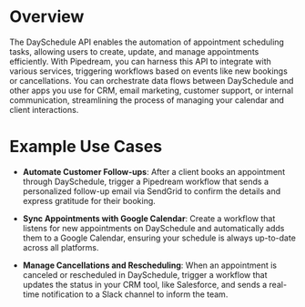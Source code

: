 # Overview

The DaySchedule API enables the automation of appointment scheduling tasks, allowing users to create, update, and manage appointments efficiently. With Pipedream, you can harness this API to integrate with various services, triggering workflows based on events like new bookings or cancellations. You can orchestrate data flows between DaySchedule and other apps you use for CRM, email marketing, customer support, or internal communication, streamlining the process of managing your calendar and client interactions.

# Example Use Cases

- **Automate Customer Follow-ups**: After a client books an appointment through DaySchedule, trigger a Pipedream workflow that sends a personalized follow-up email via SendGrid to confirm the details and express gratitude for their booking.

- **Sync Appointments with Google Calendar**: Create a workflow that listens for new appointments on DaySchedule and automatically adds them to a Google Calendar, ensuring your schedule is always up-to-date across all platforms.

- **Manage Cancellations and Rescheduling**: When an appointment is canceled or rescheduled in DaySchedule, trigger a workflow that updates the status in your CRM tool, like Salesforce, and sends a real-time notification to a Slack channel to inform the team.
